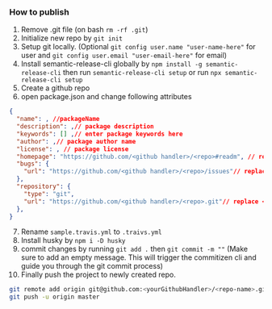 ### How to publish

1. Remove .git file (on bash `rm -rf .git`)
2. Initialize new repo by `git init`
3. Setup git locally. (Optional `git config user.name "user-name-here"` for user and `git config user.email "user-email-here"` for email)
4. Install semantic-release-cli globally by `npm install -g semantic-release-cli` then run `semantic-release-cli setup` or run `npx semantic-release-cli setup`
5. Create a github repo
6. open package.json and change following attributes

```json
{
  "name": , //packageName
  "description": ,// package description
  "keywords": [] ,// enter package keywords here
  "author": ,// package author name
  "license": , // package license
  "homepage": "https://github.com/<github handler>/<repo>#readm", // replace <github handler> with your github handler and <repo> with your repository name
  "bugs": {
    "url": "https://github.com/<github handler>/<repo>/issues"// replace <github handler> with your github handler and <repo> with your repository name
  },
  "repository": {
    "type": "git",
    "url": "https://github.com/<github handler>/<repo>.git"// replace <github handler> with your github handler and <repo> with your repository name
  },
}
```

7. Rename `sample.travis.yml` to `.traivs.yml`
8. Install husky by `npm i -D husky`
9. commit changes by running `git add .` then `git commit -m ""` (Make sure to add an empty message. This will trigger the commitizen cli and guide you through the git commit process)
10. Finally push the project to newly created repo.

```bash
git remote add origin git@github.com:<yourGithubHandler>/<repo-name>.git
git push -u origin master
```
